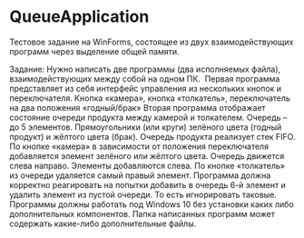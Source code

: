 # QueueApplication
Тестовое задание на WinForms, состоящее из двух взаимодействующих программ через выделение общей памяти.

Задание:
Нужно написать две программы (два исполняемых файла), взаимодействующих между собой на одном ПК. 
Первая программа представляет из себя интерфейс управления из нескольких кнопок и переключателя. Кнопка «камера», кнопка «толкатель», переключатель на два положения «годный/брак»
Вторая программа отображает состояние очереди продукта между камерой и толкателем. Очередь – до 5 элементов. Прямоугольники (или круги) зелёного цвета (годный продукт) и жёлтого цвета (брак). Очередь продукта реализует стек FIFO. По кнопке «камера» в зависимости от положения переключателя добавляется элемент зелёного или жёлтого цвета. Очередь движется слева направо. Элементы добавляются слева. По кнопке «толкатель» из очереди удаляется самый правый элемент. Программа должна корректно реагировать на попытки добавить в очередь 6-й элемент и удалить элемент из пустой очереди. То есть игнорировать таковые. 
Программы должны работать под Windows 10 без установки каких либо дополнительных компонентов. Папка написанных программ может содержать какие-либо дополнительные файлы.
